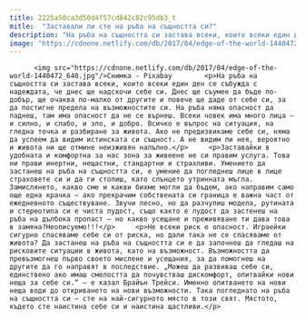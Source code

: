 ```yaml
---
title: 2225a50ca3d50d4f57cd842c82c95db3_t
mitle:  "Заставали ли сте на ръба на същността си?"
description: "На ръба на същността си застава всеки, които всеки един ден се събужда с надеждата, че днес ще надскочи себе си. Днес ще съумее да бъде по-добър, ще очаква по-малко от другите и повече ще даде от себе си, за да постигне предела на възможностите си. На ръба няма опасност да паднеш, там има опасност …"
image: "https://cdnone.netlify.com/db/2017/04/edge-of-the-world-1440472_640.jpg"
---
```


          <img src="https://cdnone.netlify.com/db/2017/04/edge-of-the-world-1440472_640.jpg"/>Снимка - Pixabay        <p>На ръба на същността си застава всеки, които всеки един ден се събужда с надеждата, че днес ще надскочи себе си. Днес ще съумее да бъде по-добър, ще очаква по-малко от другите и повече ще даде от себе си, за да постигне предела на възможностите си. На ръба няма опасност да паднеш, там има опасност да не се върнеш. Всеки човек има много лица – и силно, и слабо, и зло, и добро. Всичко е въпрос на ситуация, на гледна точка и разбиране за живота. Ако не предизвикаме себе си, няма да успеем да видим истинската си същност. А не видим ли нея, вероятно и живота ни ще отмине неизживян напълно.</p>     <p>Заставайки в удобната и комфортна за нас зона за живеене не си правим услуга. Това ни прави инертни, нещастни, стандартни и страхливи. Умението да застанеш на ръба на същността си, е умение да погледнеш лице в лице страховете си и да ги стопиш, като слънцето утринната мъгла. Замислянето, какво сме и какви бихме могли да бъдем, ако направим само още една крачка – ако прекрачим собствената си граница е важна част от ежедневното съществуване. Звучи лесно, но да разчупиш модела, рутината и стереотипа си е чиста лудост, също както е лудост да застенеш на ръба на дълбока пропаст – но какво усещане и преживяване ти дава това в замяна?Неописуемо!!!</p>     <p>Не всеки риск е опасност. Играейки сигурно спасяваме себе си от риска, но дали така не се спасяваме от живота? Да застанеш на ръба на същността си е да започнеш да гледаш на рисковите ситуации в живота, като на възможност. Възможността да превъзмогнеш първо своето мислене и усещания, за да помогнеш на другите да го направят в последствие. „Можеш да развиваш себе си, единствено ако имаш смелостта да почувстваш дискомфорт, опитвайки нови неща за себе си.“ – е казал Брайън Трейси. Именно опитването на нови неща води до откриването на нови възможности. Така погледнато на ръба на същността си – сте на най-сигурното място в този свят. Мястото, където сте наистина себе си и наистина щастливи.</p>        